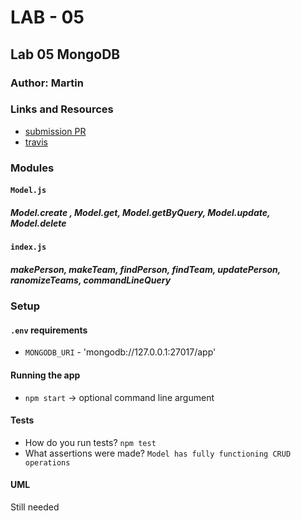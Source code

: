 # LAB - 05

## Lab 05 MongoDB

### Author: Martin

### Links and Resources
* [submission PR](https://github.com/martinbalke-401-adavanced-js/401-lab-05/pull/1)
* [travis](https://www.travis-ci.com/martinbalke-401-adavanced-js/401-lab-05)


### Modules
#### `Model.js`
##### Model.create , Model.get, Model.getByQuery, Model.update, Model.delete


#### `index.js`
##### makePerson, makeTeam, findPerson, findTeam, updatePerson, ranomizeTeams, commandLineQuery


### Setup
#### `.env` requirements
* `MONGODB_URI` - 'mongodb://127.0.0.1:27017/app'

#### Running the app
* `npm start` -> optional command line argument
  
#### Tests
* How do you run tests?
`npm test`
* What assertions were made?
`Model has fully functioning CRUD operations`

#### UML
Still needed